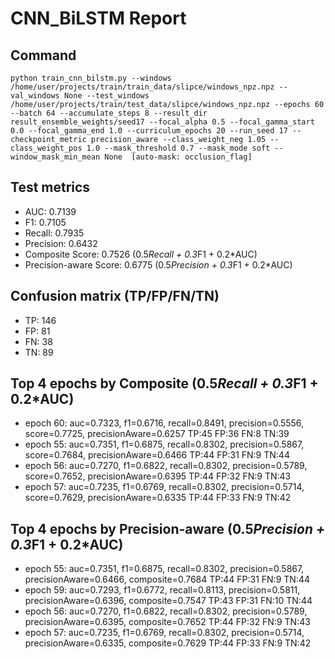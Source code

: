 # CNN_BiLSTM Report

## Command
```
python train_cnn_bilstm.py --windows /home/user/projects/train/train_data/slipce/windows_npz.npz --val_windows None --test_windows /home/user/projects/train/test_data/slipce/windows_npz.npz --epochs 60 --batch 64 --accumulate_steps 8 --result_dir result_ensemble_weights/seed17 --focal_alpha 0.5 --focal_gamma_start 0.0 --focal_gamma_end 1.0 --curriculum_epochs 20 --run_seed 17 --checkpoint_metric precision_aware --class_weight_neg 1.05 --class_weight_pos 1.0 --mask_threshold 0.7 --mask_mode soft --window_mask_min_mean None  [auto-mask: occlusion_flag]
```

## Test metrics
- AUC: 0.7139
- F1: 0.7105
- Recall: 0.7935
- Precision: 0.6432
- Composite Score: 0.7526 (0.5*Recall + 0.3*F1 + 0.2*AUC)
- Precision-aware Score: 0.6775 (0.5*Precision + 0.3*F1 + 0.2*AUC)
## Confusion matrix (TP/FP/FN/TN)
- TP: 146
- FP: 81
- FN: 38
- TN: 89

## Top 4 epochs by Composite (0.5*Recall + 0.3*F1 + 0.2*AUC)
- epoch 60: auc=0.7323, f1=0.6716, recall=0.8491, precision=0.5556, score=0.7725, precisionAware=0.6257  TP:45 FP:36 FN:8 TN:39
- epoch 55: auc=0.7351, f1=0.6875, recall=0.8302, precision=0.5867, score=0.7684, precisionAware=0.6466  TP:44 FP:31 FN:9 TN:44
- epoch 56: auc=0.7270, f1=0.6822, recall=0.8302, precision=0.5789, score=0.7652, precisionAware=0.6395  TP:44 FP:32 FN:9 TN:43
- epoch 57: auc=0.7235, f1=0.6769, recall=0.8302, precision=0.5714, score=0.7629, precisionAware=0.6335  TP:44 FP:33 FN:9 TN:42

## Top 4 epochs by Precision-aware (0.5*Precision + 0.3*F1 + 0.2*AUC)
- epoch 55: auc=0.7351, f1=0.6875, recall=0.8302, precision=0.5867, precisionAware=0.6466, composite=0.7684  TP:44 FP:31 FN:9 TN:44
- epoch 59: auc=0.7293, f1=0.6772, recall=0.8113, precision=0.5811, precisionAware=0.6396, composite=0.7547  TP:43 FP:31 FN:10 TN:44
- epoch 56: auc=0.7270, f1=0.6822, recall=0.8302, precision=0.5789, precisionAware=0.6395, composite=0.7652  TP:44 FP:32 FN:9 TN:43
- epoch 57: auc=0.7235, f1=0.6769, recall=0.8302, precision=0.5714, precisionAware=0.6335, composite=0.7629  TP:44 FP:33 FN:9 TN:42
